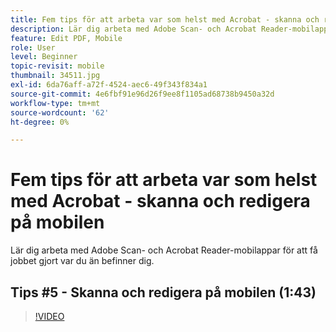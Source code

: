 ```yaml
---
title: Fem tips för att arbeta var som helst med Acrobat - skanna och redigera på mobilen
description: Lär dig arbeta med Adobe Scan- och Acrobat Reader-mobilappar för att få jobbet gjort var som helst
feature: Edit PDF, Mobile
role: User
level: Beginner
topic-revisit: mobile
thumbnail: 34511.jpg
exl-id: 6da76aff-a72f-4524-aec6-49f343f834a1
source-git-commit: 4e6fbf91e96d26f9ee8f1105ad68738b9450a32d
workflow-type: tm+mt
source-wordcount: '62'
ht-degree: 0%

---
```


# Fem tips för att arbeta var som helst med Acrobat - skanna och redigera på mobilen

Lär dig arbeta med Adobe Scan- och Acrobat Reader-mobilappar för att få jobbet gjort var du än befinner dig.

## Tips #5 - Skanna och redigera på mobilen (1:43)

>[!VIDEO](https://video.tv.adobe.com/v/34511?quality=12&learn=on&hidetitle=true)
